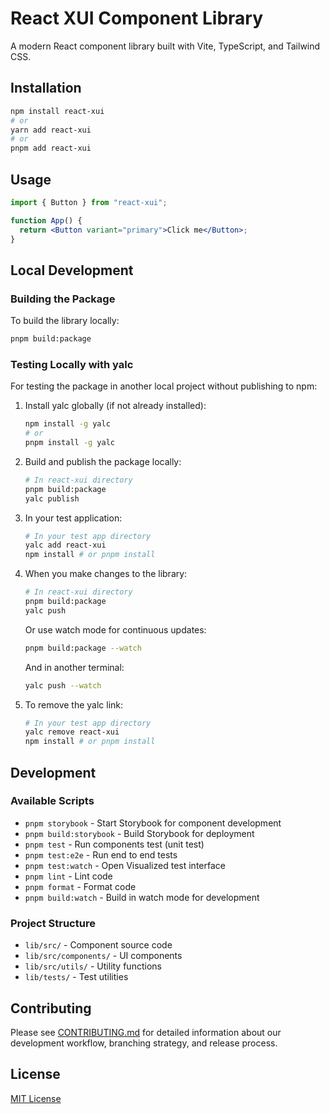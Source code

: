 # React XUI Component Library

A modern React component library built with Vite, TypeScript, and Tailwind CSS.

## Installation

```bash
npm install react-xui
# or
yarn add react-xui
# or
pnpm add react-xui
```

## Usage

```jsx
import { Button } from "react-xui";

function App() {
  return <Button variant="primary">Click me</Button>;
}
```

## Local Development

### Building the Package

To build the library locally:

```bash
pnpm build:package
```

### Testing Locally with yalc

For testing the package in another local project without publishing to npm:

1. Install yalc globally (if not already installed):

   ```bash
   npm install -g yalc
   # or
   pnpm install -g yalc
   ```

2. Build and publish the package locally:

   ```bash
   # In react-xui directory
   pnpm build:package
   yalc publish
   ```

3. In your test application:

   ```bash
   # In your test app directory
   yalc add react-xui
   npm install # or pnpm install
   ```

4. When you make changes to the library:

   ```bash
   # In react-xui directory
   pnpm build:package
   yalc push
   ```

   Or use watch mode for continuous updates:

   ```bash
   pnpm build:package --watch
   ```

   And in another terminal:

   ```bash
   yalc push --watch
   ```

5. To remove the yalc link:

   ```bash
   # In your test app directory
   yalc remove react-xui
   npm install # or pnpm install
   ```

## Development

### Available Scripts

- `pnpm storybook` - Start Storybook for component development
- `pnpm build:storybook` - Build Storybook for deployment
- `pnpm test` - Run components test (unit test)
- `pnpm test:e2e` - Run end to end tests
- `pnpm test:watch` - Open Visualized test interface
- `pnpm lint` - Lint code
- `pnpm format` - Format code
- `pnpm build:watch` - Build in watch mode for development

### Project Structure

- `lib/src/` - Component source code
- `lib/src/components/` - UI components
- `lib/src/utils/` - Utility functions
- `lib/tests/` - Test utilities

## Contributing

Please see [CONTRIBUTING.md](./CONTRIBUTING.md) for detailed information about our development workflow, branching strategy, and release process.

## License

[MIT License](./LICENSE)
